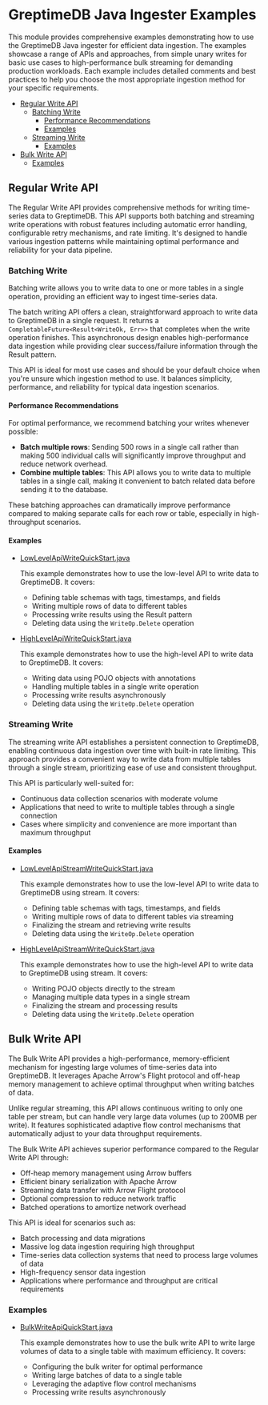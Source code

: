 # GreptimeDB Java Ingester Examples

This module provides comprehensive examples demonstrating how to use the GreptimeDB Java ingester for efficient data ingestion. The examples showcase a range of APIs and approaches, from simple unary writes for basic use cases to high-performance bulk streaming for demanding production workloads. Each example includes detailed comments and best practices to help you choose the most appropriate ingestion method for your specific requirements.

- [Regular Write API](#regular-write-api)
  - [Batching Write](#batching-write)
    - [Performance Recommendations](#performance-recommendations)
    - [Examples](#examples)
  - [Streaming Write](#streaming-write)
    - [Examples](#examples-1)
- [Bulk Write API](#bulk-write-api)
  - [Examples](#examples-2)

## Regular Write API

The Regular Write API provides comprehensive methods for writing time-series data to GreptimeDB. This API supports both batching and streaming write operations with robust features including automatic error handling, configurable retry mechanisms, and rate limiting. It's designed to handle various ingestion patterns while maintaining optimal performance and reliability for your data pipeline.

### Batching Write

Batching write allows you to write data to one or more tables in a single operation, providing an efficient way to ingest time-series data.

The batch writing API offers a clean, straightforward approach to write data to GreptimeDB in a single request. It returns a `CompletableFuture<Result<WriteOk, Err>>` that completes when the write operation finishes. This asynchronous design enables high-performance data ingestion while providing clear success/failure information through the Result pattern.

This API is ideal for most use cases and should be your default choice when you're unsure which ingestion method to use. It balances simplicity, performance, and reliability for typical data ingestion scenarios.

#### Performance Recommendations

For optimal performance, we recommend batching your writes whenever possible:

- **Batch multiple rows**: Sending 500 rows in a single call rather than making 500 individual calls will significantly improve throughput and reduce network overhead.
- **Combine multiple tables**: This API allows you to write data to multiple tables in a single call, making it convenient to batch related data before sending it to the database.

These batching approaches can dramatically improve performance compared to making separate calls for each row or table, especially in high-throughput scenarios.

#### Examples

- [LowLevelApiWriteQuickStart.java](src/main/java/io/greptime/quickstart/write/LowLevelApiWriteQuickStart.java)

  This example demonstrates how to use the low-level API to write data to GreptimeDB. It covers:
  * Defining table schemas with tags, timestamps, and fields
  * Writing multiple rows of data to different tables
  * Processing write results using the Result pattern
  * Deleting data using the `WriteOp.Delete` operation

- [HighLevelApiWriteQuickStart.java](src/main/java/io/greptime/quickstart/write/HighLevelApiWriteQuickStart.java)

  This example demonstrates how to use the high-level API to write data to GreptimeDB. It covers:
  * Writing data using POJO objects with annotations
  * Handling multiple tables in a single write operation
  * Processing write results asynchronously
  * Deleting data using the `WriteOp.Delete` operation

### Streaming Write

The streaming write API establishes a persistent connection to GreptimeDB, enabling continuous data ingestion over time with built-in rate limiting. This approach provides a convenient way to write data from multiple tables through a single stream, prioritizing ease of use and consistent throughput.

This API is particularly well-suited for:
- Continuous data collection scenarios with moderate volume
- Applications that need to write to multiple tables through a single connection
- Cases where simplicity and convenience are more important than maximum throughput

#### Examples

- [LowLevelApiStreamWriteQuickStart.java](src/main/java/io/greptime/quickstart/write/LowLevelApiStreamWriteQuickStart.java)

  This example demonstrates how to use the low-level API to write data to GreptimeDB using stream. It covers:
  * Defining table schemas with tags, timestamps, and fields
  * Writing multiple rows of data to different tables via streaming
  * Finalizing the stream and retrieving write results
  * Deleting data using the `WriteOp.Delete` operation

- [HighLevelApiStreamWriteQuickStart.java](src/main/java/io/greptime/quickstart/write/HighLevelApiStreamWriteQuickStart.java)

  This example demonstrates how to use the high-level API to write data to GreptimeDB using stream. It covers:
  * Writing POJO objects directly to the stream
  * Managing multiple data types in a single stream
  * Finalizing the stream and processing results
  * Deleting data using the `WriteOp.Delete` operation

## Bulk Write API

The Bulk Write API provides a high-performance, memory-efficient mechanism for ingesting large volumes of time-series data into GreptimeDB. It leverages Apache Arrow's Flight protocol and off-heap memory management to achieve optimal throughput when writing batches of data.

Unlike regular streaming, this API allows continuous writing to only one table per stream, but can handle very large data volumes (up to 200MB per write). It features sophisticated adaptive flow control mechanisms that automatically adjust to your data throughput requirements.

The Bulk Write API achieves superior performance compared to the Regular Write API through:
- Off-heap memory management using Arrow buffers
- Efficient binary serialization with Apache Arrow
- Streaming data transfer with Arrow Flight protocol
- Optional compression to reduce network traffic
- Batched operations to amortize network overhead

This API is ideal for scenarios such as:
- Batch processing and data migrations
- Massive log data ingestion requiring high throughput
- Time-series data collection systems that need to process large volumes of data
- High-frequency sensor data ingestion
- Applications where performance and throughput are critical requirements

### Examples

- [BulkWriteApiQuickStart.java](src/main/java/io/greptime/quickstart/write/BulkWriteApiQuickStart.java)

  This example demonstrates how to use the bulk write API to write large volumes of data to a single table with maximum efficiency. It covers:
  * Configuring the bulk writer for optimal performance
  * Writing large batches of data to a single table
  * Leveraging the adaptive flow control mechanisms
  * Processing write results asynchronously
